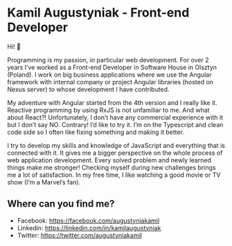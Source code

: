 # Kamil Augustyniak - Front-end Developer
Hi! 👋

Programming is my passion, in particular web development. For over 2 years I’ve worked as a Front-end Developer in Software House in Olsztyn (Poland). I work on big business applications where we use the Angular framework with internal company or project Angular libraries (hosted on Nexus server) to whose development I have contributed.

My adventure with Angular started from the 4th version and I really like it. Reactive programming by using RxJS is not unfamiliar to me. And what about React?! Unfortunately, I don’t have any commercial experience with it but I don’t say NO.  Contrary! I’d like to try it. I’m on the Typescript and clean code side so I often like fixing something and making it better. 

I try to develop my skills and knowledge of JavaScript and everything that is connected with it. It gives me a bigger perspective on the whole process of web application development. Every solved problem and newly learned things make me stronger! Checking myself during new challenges brings me a lot of satisfaction. In my free time, I like watching a good movie or TV show (I’m a Marvel’s fan).

## Where can you find me?
* Facebook: https://facebook.com/augustyniakamil
* Linkedin: https://linkedin.com/in/kamilaugustyniak
* Twitter: https://twitter.com/augustyniakamil
<!--
**augustyniakamil/augustyniakamil** is a ✨ _special_ ✨ repository because its `README.md` (this file) appears on your GitHub profile.

Here are some ideas to get you started:

- 🔭 I’m currently working on ...
- 🌱 I’m currently learning ...
- 👯 I’m looking to collaborate on ...
- 🤔 I’m looking for help with ...
- 💬 Ask me about ...
- 📫 How to reach me: ...
- 😄 Pronouns: ...
- ⚡ Fun fact: ...
-->
